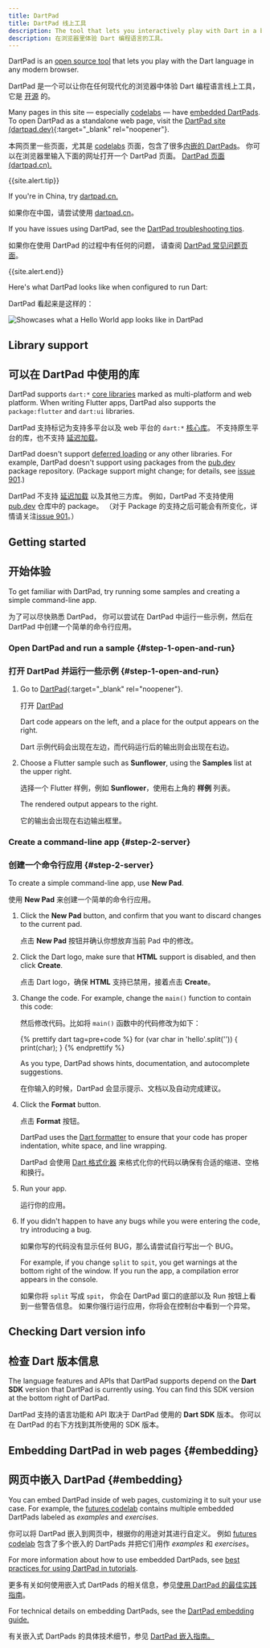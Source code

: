 ```yaml
---
title: DartPad
title: DartPad 线上工具
description: The tool that lets you interactively play with Dart in a browser.
description: 在浏览器里体验 Dart 编程语言的工具。
---
```


DartPad is an [open source tool](https://github.com/dart-lang/dart-pad)
that lets you play with the Dart language in any modern browser.

DartPad 是一个可以让你在任何现代化的浏览器中体验 Dart 编程语言线上工具，
它是 [开源](https://github.com/dart-lang/dart-pad) 的。

Many pages in this site — especially [codelabs](/codelabs) —
have [embedded DartPads](#embedding).
To open DartPad as a standalone web page, visit 
the [DartPad site (dartpad.dev)][DartPad]{:target="_blank" rel="noopener"}.

本网页里一些页面，尤其是 [codelabs](/codelabs) 页面，包含了很多[内嵌的 DartPads](#embedding)。
你可以在浏览器里输入下面的网址打开一个 DartPad 页面。
<a href="{{site.dartpad}}"
target="_blank">DartPad 页面 (dartpad.cn).</a>

{{site.alert.tip}}

  If you're in China, try [dartpad.cn.](https://dartpad.cn)
  
  如果你在中国，请尝试使用 [dartpad.cn](https://dartpad.cn)。

  If you have issues using DartPad, see the [DartPad troubleshooting
  tips](/tools/dartpad/troubleshoot).
  
  如果你在使用 DartPad 的过程中有任何的问题，
  请查阅 [DartPad 常见问题页面](/tools/dartpad/troubleshoot)。
  
{{site.alert.end}}

Here's what DartPad looks like when configured to run Dart:

DartPad 看起来是这样的：

<img src="{% asset dartpad-hello.png @path %}" alt="Showcases what a Hello World app looks like in DartPad" />


## Library support

## 可以在 DartPad 中使用的库

DartPad supports `dart:*` [core libraries](/guides/libraries) marked as
multi-platform and web platform. When writing Flutter apps,
DartPad also supports the `package:flutter`
and `dart:ui` libraries.

DartPad 支持标记为支持多平台以及 web 平台的 `dart:*` [核心库](/guides/libraries)。
不支持原生平台的库，也不支持 [延迟加载][deferred loading]。

DartPad doesn't support [deferred loading][] or any other libraries. 
For example, DartPad doesn't support using packages from 
the [pub.dev]({{site.pub}}) package repository. 
(Package support might change; for details, see [issue 901][].)

DartPad 不支持 [延迟加载][deferred loading] 以及其他三方库。
例如，DartPad 不支持使用 [pub.dev]({{site.pub}}) 仓库中的 package。
（对于 Package 的支持之后可能会有所变化，详情请关注[issue 901][]。）

## Getting started

## 开始体验

To get familiar with DartPad,
try running some samples and creating a simple command-line app.

为了可以尽快熟悉 DartPad，
你可以尝试在 DartPad 中运行一些示例，然后在 DartPad 中创建一个简单的命令行应用。

### Open DartPad and run a sample {#step-1-open-and-run}

### 打开 DartPad 并运行一些示例 {#step-1-open-and-run}

1. Go to [DartPad][]{:target="_blank" rel="noopener"}.

   打开 [DartPad][]
   
   Dart code appears on the left, and 
   a place for the output appears on the right.

   Dart 示例代码会出现在左边，而代码运行后的输出则会出现在右边。


2. Choose a Flutter sample such as **Sunflower**, 
   using the **Samples** list at the upper right.

   选择一个 Flutter 样例，例如 **Sunflower**，使用右上角的 **样例** 列表。
   
   The rendered output appears to the right.

   它的输出会出现在右边输出框里。
  </li>
</ol>


### Create a command-line app {#step-2-server}

### 创建一个命令行应用 {#step-2-server}

To create a simple command-line app, use **New Pad**.

使用 **New Pad** 来创建一个简单的命令行应用。

1. Click the **New Pad** button,
   and confirm that you want to discard changes to the current pad.

   点击 **New Pad** 按钮并确认你想放弃当前 Pad 中的修改。

2. Click the Dart logo, make sure that **HTML** support is disabled,
   and then click **Create**.

   点击 Dart logo，确保 **HTML** 支持已禁用，接着点击 **Create**。

3. Change the code. For example, change the `main()` function
   to contain this code: 

   然后修改代码。比如将 `main()` 函数中的代码修改为如下：

   <!-- library-tour/string-tests/bin/main.dart -->
   {% prettify dart tag=pre+code %}
   for (var char in 'hello'.split('')) {
     print(char);
   }
   {% endprettify %}  
   
   As you type, DartPad shows hints, documentation,
   and autocomplete suggestions.

   在你输入的时候，DartPad 会显示提示、文档以及自动完成建议。

4. Click the **Format** button.  

   点击 **Format** 按钮。

   DartPad uses the [Dart formatter](/tools/dart-format)
   to ensure that your code has proper indentation, white space,
   and line wrapping.

   DartPad 会使用 [Dart 格式化器](https://github.com/dart-lang/dart_style#readme) 
   来格式化你的代码以确保有合适的缩进、空格和换行。

5. Run your app.

   运行你的应用。

6. If you didn't happen to have any bugs while you were entering the code,
   try introducing a bug.  

   如果你写的代码没有显示任何 BUG，那么请尝试自行写出一个 BUG。

   For example, if you change `split` to `spit`,
   you get warnings at the bottom right of the window.
   If you run the app, a compilation error appears in the console.

   如果你将 `split` 写成 `spit`，
   你会在 DartPad 窗口的底部以及 Run 按钮上看到一些警告信息。
   如果你强行运行应用，你将会在控制台中看到一个异常。



## Checking Dart version info

## 检查 Dart 版本信息

The language features and APIs that DartPad supports depend on the
**Dart SDK** version that DartPad is currently using.
You can find this SDK version at the bottom right of DartPad.

DartPad 支持的语言功能和 API 取决于 DartPad 使用的 **Dart SDK** 版本。
你可以在 DartPad 的右下方找到其所使用的 SDK 版本。

## Embedding DartPad in web pages {#embedding}

## 网页中嵌入 DartPad {#embedding}

You can embed DartPad inside of web pages,
customizing it to suit your use case.
For example, the [futures codelab][]
contains multiple embedded DartPads
labeled as _examples_ and _exercises_.

你可以将 DartPad 嵌入到网页中，根据你的用途对其进行自定义。
例如 [futures codelab][] 包含了多个嵌入的 DartPads
并把它们用作 _examples_ 和 _exercises_。

For more information about how to use embedded DartPads, see
[best practices for using DartPad in tutorials][].

更多有关如何使用嵌入式 DartPads 的相关信息，参见[使用 DartPad 的最佳实践指南][best practices for using DartPad in tutorials]。

For technical details on embedding DartPads, see the
[DartPad embedding guide.][]

有关嵌入式 DartPads 的具体技术细节，参见 [DartPad 嵌入指南。][DartPad embedding guide.]

[DartPad]: {{site.dartpad}}
[best practices for using DartPad in tutorials]: /resources/dartpad-best-practices
[DartPad embedding guide.]: https://github.com/dart-lang/dart-pad/wiki/Embedding-Guide
[deferred loading]: /guides/language/language-tour#lazily-loading-a-library
[futures codelab]: /codelabs/async-await
[issue 901]: https://github.com/dart-lang/dart-pad/issues/901
